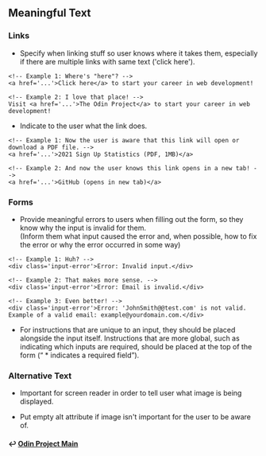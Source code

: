 ## Meaningful Text

### Links

- Specify when linking stuff so user knows where it takes them, especially if there are multiple links with same text ('click here').

```
<!-- Example 1: Where's "here"? -->
<a href='...'>Click here</a> to start your career in web development!

<!-- Example 2: I love that place! -->
Visit <a href='...'>The Odin Project</a> to start your career in web development!
```

- Indicate to the user what the link does.

```
<!-- Example 1: Now the user is aware that this link will open or download a PDF file. -->
<a href='...'>2021 Sign Up Statistics (PDF, 1MB)</a>

<!-- Example 2: And now the user knows this link opens in a new tab! -->
<a href='...'>GitHub (opens in new tab)</a>
```

### Forms

- Provide meaningful errors to users when filling out the form, so they know why the input is invalid for them. <br>
  (Inform them what input caused the error and, when possible, how to fix the error or why the error occurred in some way)

```
<!-- Example 1: Huh? -->
<div class='input-error'>Error: Invalid input.</div>

<!-- Example 2: That makes more sense. -->
<div class='input-error'>Error: Email is invalid.</div>

<!-- Example 3: Even better! -->
<div class='input-error'>Error: 'JohnSmith@@test.com' is not valid. Example of a valid email: example@yourdomain.com.</div>
```

- For instructions that are unique to an input, they should be placed alongside the input itself. Instructions that are more global, such as indicating which inputs are required, should be placed at the top of the form (“ \* indicates a required field”).

### Alternative Text

- Important for screen reader in order to tell user what image is being displayed.

- Put empty alt attribute if image isn't important for the user to be aware of.

#### ↩️ [Odin Project Main](/work/notes/odin_project/the-odin-project.md)
